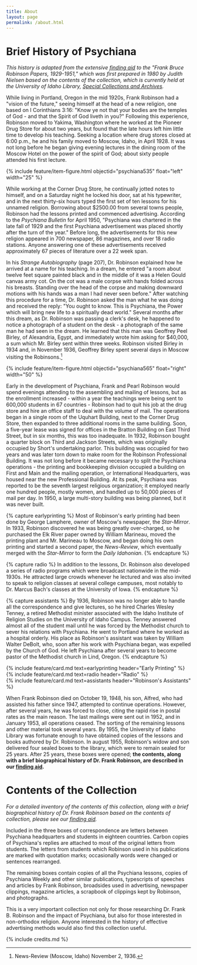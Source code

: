 ```yaml
---
title: About
layout: page
permalink: /about.html
---
```


# Brief History of Psychiana

*This history is adapted from the extensive [finding aid](http://archiveswest.orbiscascade.org/ark:/80444/xv97133/op=fstyle.aspx?t=k&q=) to the "Frank Bruce Robinson Papers, 1929-1951," which was first prepared in 1980 by Judith Nielsen based on the contents of the collection, which is currently held at the University of Idaho Library, [Special Collections and Archives](https://www.lib.uidaho.edu/special-collections/).*

While living in Portland, Oregon in the mid 1920s, Frank Robinson had a "vision of the future," seeing himself at the head of a new religion, one based on I Corinthians 3:16: "Know ye not that your bodies are the temples of God - and that the Spirit of God liveth in you?" Following this experience, Robinson moved to Yakima, Washington where he worked at the Pioneer Drug Store for about two years, but found that the late hours left him little time to develop his teaching. Seeking a location where drug stores closed at 6:00 p.m., he and his family moved to Moscow, Idaho, in April 1928. It was not long before he began giving evening lectures in the dining room of the Moscow Hotel on the power of the spirit of God; about sixty people attended his first lecture.

{% include feature/item-figure.html objectid="psychiana535" float="left" width="25" %}

While working at the Corner Drug Store, he continually jotted notes to himself, and on a Saturday night he locked his door, sat at his typewriter, and in the next thirty-six hours typed the first set of ten lessons for his unnamed religion. Borrowing about $2500.00 from several towns people, Robinson had the lessons printed and commenced advertising. According to the *Psychiana Bulletin* for April 1950, "Psychiana was chartered in the late fall of 1929 and the first Psychiana advertisement was placed shortly after the turn of the year." 
Before long, the advertisements for this new religion appeared in 700 newspaper, 86 magazines, and over 18 radio stations. Anyone answering one of these advertisements received approximately 67 pieces of literature over a 22 week span. 

In his *Strange Autobiography* (page 207), Dr. Robinson explained how he arrived at a name for his teaching. In a dream, he entered "a room about twelve feet square painted black and in the middle of it was a Helen Gould canvas army cot. On the cot was a male corpse with hands folded across his breasts. Standing over the head of the corpse and making downward motions with his hands was a man I had never seen before." After watching this procedure for a time, Dr. Robinson asked the man what he was doing and received the reply: "You ought to know. This is Psychiana, the Power which will bring new life to a spiritually dead world." Several months after this dream, as Dr. Robinson was passing a clerk's desk, he happened to notice a photograph of a student on the desk - a photograph of the same man he had seen in the dream. He learned that this man was Geoffrey Peel Birley, of Alexandria, Egypt, and immediately wrote him asking for $40,000, a sum which Mr. Birley sent within three weeks.
Robinson visited Birley in 1934 and, in November 1936, Geoffrey Birley spent several days in Moscow visiting the Robinsons.[^1]

{% include feature/item-figure.html objectid="psychiana565" float="right" width="50" %}

Early in the development of Psychiana, Frank and Pearl Robinson would spend evenings attending to the assembling and mailing of lessons, but as the enrollment increased - within a year the teachings were being sent to 600,000 students in 67 countries - Robinson had to quit his job at the drug store and hire an office staff to deal with the volume of mail. The operations began in a single room of the Uquhart Building, next to the Corner Drug Store, then expanded to three additional rooms in the same building. Soon, a five-year lease was signed for offices in the Bratton Building on East Third Street, but in six months, this was too inadequate. In 1932, Robinson bought a quarter block on Third and Jackson Streets, which was originally occupied by Short's undertaking parlor. 
This building was occupied for two years and was later torn down to make room for the Robinson Professional Building. It was not long before it became necessary to split the Psychiana operations - the printing and bookkeeping division occupied a building on First and Main and the mailing operation, or International Headquarters, was housed near the new Professional Building. At its peak, Psychiana was reported to be the seventh largest religious organization; it employed nearly one hundred people, mostly women, and handled up to 50,000 pieces of mail per day. In 1950, a large multi-story building was being planned, but it was never built.

{% capture earlyprinting %}
Most of Robinson's early printing had been done by George Lamphere, owner of Moscow's newspaper, the *Star-Mirror*. In 1933, Robinson discovered he was being greatly over-charged, so he purchased the Elk River paper owned by William Marineau, moved the printing plant and Mr. Marineau to Moscow, and began doing his own printing and started a second paper, the *News-Review*, which eventually merged with the *Star-Mirror* to form the *Daily Idahonian*.
{% endcapture %}

{% capture radio %}
In addition to the lessons, Dr. Robinson also developed a series of radio programs which were broadcast nationwide in the mid-1930s. He attracted large crowds whenever he lectured and was also invited to speak to religion classes at several college campuses, most notably to Dr. Marcus Bach's classes at the University of Iowa.
{% endcapture %}

{% capture assistants %}
By 1936, Robinson was no longer able to handle all the correspondence and give lectures, so he hired Charles Wesley Tenney, a retired Methodist minister associated with the Idaho Institute of Religion Studies on the University of Idaho Campus. Tenney answered almost all of the student mail until he was forced by the Methodist church to sever his relations with Psychiana. He went to Portland where he worked as a hospital orderly. His place as Robinson's assistant was taken by William Walter DeBolt, who, soon after his work with Psychiana began, was expelled by the Church of God. He left Psychiana after several years to become pastor of the Methodist church in Lind, Oregon.
{% endcapture %}

<div class="row">
<div class="col-md-4">{% include feature/card.md text=earlyprinting header="Early Printing" %}</div>
<div class="col-md-4">{% include feature/card.md text=radio header="Radio" %}</div>
<div class="col-md-4">{% include feature/card.md text=assistants header="Robinson's Assistants" %}</div>
</div>

When Frank Robinson died on October 19, 1948, his son, Alfred, who had assisted his father since 1947, attempted to continue operations. However, after several years, he was forced to close, citing the rapid rise in postal rates as the main reason. The last mailings were sent out in 1952, and in January 1953, all operations ceased. The sorting of the remaining lessons and other material took several years. By 1955, the University of Idaho Library was fortunate enough to have obtained copies of the lessons and books authored by Dr. Robinson. In august 1955, Robinson's widow and son delivered four sealed boxes to the library, which were to remain sealed for 25 years. After 25 years, these boxes were opened; **the contents, along with a brief biographical history of Dr. Frank Robinson, are described in our [finding aid](http://archiveswest.orbiscascade.org/ark:/80444/xv97133/op=fstyle.aspx?t=k&q=).**

# Contents of the Collection

*For a detailed inventory of the contents of this collection, along with a brief biographical history of Dr. Frank Robinson based on the contents of collection, please see our [finding aid](http://archiveswest.orbiscascade.org/ark:/80444/xv97133/op=fstyle.aspx?t=k&q=).*

Included in the three boxes of correspondence are letters between Psychiana headquarters and students in eighteen countries. Carbon copies of Psychiana's replies are attached to most of the original letters from students. The letters from students which Robinson used in his publications are marked with quotation marks; occasionally words were changed or sentences rearranged.

The remaining boxes contain copies of all the Psychiana lessons, copies of Psychiana Weekly and other similar publications, typescripts of speeches and articles by Frank Robinson, broadsides used in advertising, newspaper clippings, magazine articles, a scrapbook of clippings kept by Robinson, and photographs.

This is a very important collection not only for those researching Dr. Frank B. Robinson and the impact of Psychiana, but also for those interested in non-orthodox religion. Anyone interested in the history of effective advertising methods would also find this collection useful.

[^1]: News-Review (Moscow, Idaho) November 2, 1936.

{% include credits.md %}
